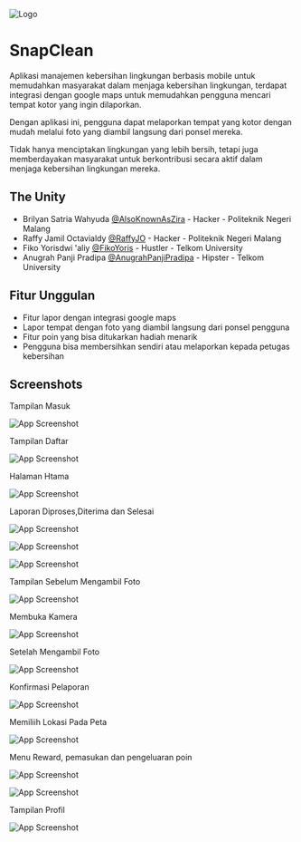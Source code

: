 
![Logo](https://i.ibb.co/R0YfD6L/Snap-Clean.jpg)


# SnapClean

Aplikasi manajemen kebersihan lingkungan berbasis mobile untuk memudahkan masyarakat dalam menjaga kebersihan lingkungan, terdapat integrasi dengan google maps untuk memudahkan pengguna mencari tempat kotor yang ingin dilaporkan. 

Dengan aplikasi ini, pengguna dapat melaporkan tempat yang kotor dengan mudah melalui foto yang diambil langsung dari ponsel mereka. 

Tidak hanya menciptakan lingkungan yang lebih bersih, tetapi juga memberdayakan masyarakat untuk berkontribusi secara aktif dalam menjaga kebersihan lingkungan mereka.



## The Unity

- Brilyan Satria Wahyuda [@AlsoKnownAsZira](https://www.github.com/AlsoKnownAsZira) - Hacker - Politeknik Negeri Malang
- Raffy Jamil Octavialdy [@RaffyJO](https://github.com/RaffyJO) - Hacker - Politeknik Negeri Malang
- Fiko Yorisdwi 'aliy [@FikoYoris](https://github.com/FikoYoris) - Hustler - Telkom University
- Anugrah Panji Pradipa [@AnugrahPanjiPradipa](https://github.com/AnugrahPanjiPradipa) - Hipster - Telkom University


## Fitur Unggulan

- Fitur lapor dengan integrasi google maps
- Lapor tempat dengan foto yang diambil langsung dari ponsel pengguna
- Fitur poin yang bisa ditukarkan hadiah menarik
- Pengguna bisa membersihkan sendiri atau melaporkan kepada petugas kebersihan

## Screenshots


Tampilan Masuk


![App Screenshot](https://i.ibb.co/kGhnLsm/Screenshot-2024-01-12-232757.png)  


Tampilan Daftar

![App Screenshot](https://i.ibb.co/Kj4SZwm/Screenshot-2024-01-12-233155.png) 


Halaman Htama

![App Screenshot](https://i.ibb.co/Tw72Cd6/Screenshot-2024-01-12-233356.png) 

Laporan Diproses,Diterima dan Selesai

![App Screenshot](https://i.ibb.co/8zxLFz9/Screenshot-2024-01-12-233502.png) 

![App Screenshot](https://i.ibb.co/sjTv2kX/Screenshot-2024-01-12-233809.png) 

![App Screenshot](https://i.ibb.co/56HK8d2/Screenshot-2024-01-12-233942.png) 

Tampilan Sebelum Mengambil Foto

![App Screenshot](https://i.ibb.co/xFPJ8KN/Screenshot-2024-01-12-234054.png) 

Membuka Kamera

![App Screenshot](https://i.ibb.co/TB8ggsD/Screenshot-2024-01-12-234211.png) 

Setelah Mengambil Foto

![App Screenshot](https://i.ibb.co/RpxMcQr/Screenshot-2024-01-12-234311.png) 

Konfirmasi Pelaporan

![App Screenshot](https://i.ibb.co/TB42x2F/Screenshot-2024-01-12-234716.png) 

Memiliih Lokasi Pada Peta

![App Screenshot](https://i.ibb.co/BwNMPG9/Screenshot-2024-01-12-234949.png) 

Menu Reward, pemasukan dan pengeluaran poin

![App Screenshot](https://i.ibb.co/J2FZ1qF/Screenshot-2024-01-12-235105.png) 

![App Screenshot](https://i.ibb.co/9vXZBVh/Screenshot-2024-01-12-235215.png) 

Tampilan Profil

![App Screenshot](https://i.ibb.co/wrkF0RM/Screenshot-2024-01-12-235252.png) 
